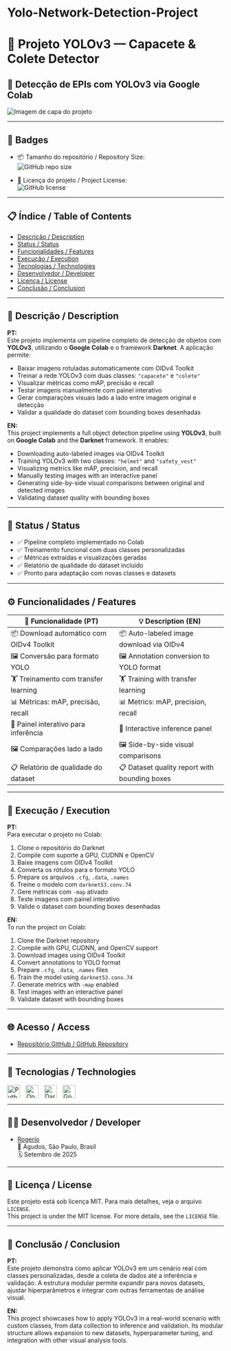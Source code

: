 # Yolo-Network-Detection-Project

# 🧠 Projeto YOLOv3 — Capacete & Colete Detector

## 🚀 Detecção de EPIs com YOLOv3 via Google Colab

![Imagem de capa do projeto](imagens_rotuladas/exemplo-deteccao.png)

---

## 🏅 Badges

- 📦 Tamanho do repositório / Repository Size:  
  ![GitHub repo size](https://img.shields.io/repo-size/Rogerio5/YOLOv3-EPI-Detector)

- 📄 Licença do projeto / Project License:  
  ![GitHub license](https://img.shields.io/github/license/Rogerio5/YOLOv3-EPI-Detector)

---

## 📋 Índice / Table of Contents

- [Descrição / Description](#descrição--description)  
- [Status / Status](#status--status)  
- [Funcionalidades / Features](#funcionalidades--features)  
- [Execução / Execution](#execução--execution)  
- [Tecnologias / Technologies](#tecnologias--technologies)  
- [Desenvolvedor / Developer](#desenvolvedor--developer)  
- [Licença / License](#licença--license)  
- [Conclusão / Conclusion](#conclusão--conclusion)  

---

## 📖 Descrição / Description

**PT:**  
Este projeto implementa um pipeline completo de detecção de objetos com **YOLOv3**, utilizando o **Google Colab** e o framework **Darknet**. A aplicação permite:

- Baixar imagens rotuladas automaticamente com OIDv4 Toolkit  
- Treinar a rede YOLOv3 com duas classes: `"capacete"` e `"colete"`  
- Visualizar métricas como mAP, precisão e recall  
- Testar imagens manualmente com painel interativo  
- Gerar comparações visuais lado a lado entre imagem original e detecção  
- Validar a qualidade do dataset com bounding boxes desenhadas

**EN:**  
This project implements a full object detection pipeline using **YOLOv3**, built on **Google Colab** and the **Darknet** framework. It enables:

- Downloading auto-labeled images via OIDv4 Toolkit  
- Training YOLOv3 with two classes: `"helmet"` and `"safety_vest"`  
- Visualizing metrics like mAP, precision, and recall  
- Manually testing images with an interactive panel  
- Generating side-by-side visual comparisons between original and detected images  
- Validating dataset quality with bounding boxes

---

## 🚧 Status / Status

- ✅ Pipeline completo implementado no Colab  
- ✅ Treinamento funcional com duas classes personalizadas  
- ✅ Métricas extraídas e visualizações geradas  
- ✅ Relatório de qualidade do dataset incluído  
- ✅ Pronto para adaptação com novas classes e datasets

---

## ⚙️ Funcionalidades / Features

| 🧩 Funcionalidade (PT)                      | 💡 Description (EN)                          |
|--------------------------------------------|----------------------------------------------|
| 📦 Download automático com OIDv4 Toolkit    | 📦 Auto-labeled image download via OIDv4     |
| 🖼 Conversão para formato YOLO               | 🖼 Annotation conversion to YOLO format       |
| 🏋️ Treinamento com transfer learning        | 🏋️ Training with transfer learning            |
| 📊 Métricas: mAP, precisão, recall          | 📊 Metrics: mAP, precision, recall            |
| 🧪 Painel interativo para inferência        | 🧪 Interactive inference panel                |
| 🖼 Comparações lado a lado                  | 🖼 Side-by-side visual comparisons            |
| 📋 Relatório de qualidade do dataset        | 📋 Dataset quality report with bounding boxes |

---

## 🚀 Execução / Execution

**PT:**  
Para executar o projeto no Colab:

1. Clone o repositório do Darknet  
2. Compile com suporte a GPU, CUDNN e OpenCV  
3. Baixe imagens com OIDv4 Toolkit  
4. Converta os rótulos para o formato YOLO  
5. Prepare os arquivos `.cfg`, `.data`, `.names`  
6. Treine o modelo com `darknet53.conv.74`  
7. Gere métricas com `-map` ativado  
8. Teste imagens com painel interativo  
9. Valide o dataset com bounding boxes desenhadas

**EN:**  
To run the project on Colab:

1. Clone the Darknet repository  
2. Compile with GPU, CUDNN, and OpenCV support  
3. Download images using OIDv4 Toolkit  
4. Convert annotations to YOLO format  
5. Prepare `.cfg`, `.data`, `.names` files  
6. Train the model using `darknet53.conv.74`  
7. Generate metrics with `-map` enabled  
8. Test images with an interactive panel  
9. Validate dataset with bounding boxes

---

## 🌐 Acesso / Access

- [Repositório GitHub / GitHub Repository](https://github.com/Rogerio5/YOLOv3-EPI-Detector)

---

## 🧰 Tecnologias / Technologies

<p>
  <img align="left" alt="Python" title="Python" width="30px" style="padding-right: 10px;" src="https://cdn.jsdelivr.net/gh/devicons/devicon@latest/icons/python/python-original.svg"/>
  <img align="left" alt="OpenCV" title="OpenCV" width="30px" style="padding-right: 10px;" src="https://upload.wikimedia.org/wikipedia/commons/3/32/OpenCV_Logo_with_text_svg_version.svg"/>
  <img align="left" alt="Darknet" title="Darknet" width="30px" style="padding-right: 10px;" src="https://www.google.com/url?sa=i&url=https%3A%2F%2Fmedium.irfandanish.com%2Fobject-detection-yolov4-how-to-train-and-test-yolov4-on-ubuntu-linux-20-04-50f1d3b4e4f1&psig=AOvVaw27h07RCziskxP8aBg7jIFC&ust=1756940465521000&source=images&cd=vfe&opi=89978449&ved=0CBUQjRxqFwoTCOiI4NGXu48DFQAAAAAdAAAAABAV"/>
  <img align="left" alt="Google Colab" title="Google Colab" width="30px" style="padding-right: 10px;" src="https://upload.wikimedia.org/wikipedia/commons/d/d0/Google_Colaboratory_SVG_Logo.svg"/>
</p>

<br clear="all"/>

---

## 👨‍💻 Desenvolvedor / Developer

- [Rogerio](https://github.com/Rogerio5)  
📍 Agudos, São Paulo, Brasil  
🗓️ Setembro de 2025

---

## 📜 Licença / License

Este projeto está sob licença MIT. Para mais detalhes, veja o arquivo `LICENSE`.  
This project is under the MIT license. For more details, see the `LICENSE` file.

---

## 🏁 Conclusão / Conclusion

**PT:**  
Este projeto demonstra como aplicar YOLOv3 em um cenário real com classes personalizadas, desde a coleta de dados até a inferência e validação. A estrutura modular permite expandir para novos datasets, ajustar hiperparâmetros e integrar com outras ferramentas de análise visual.

**EN:**  
This project showcases how to apply YOLOv3 in a real-world scenario with custom classes, from data collection to inference and validation. Its modular structure allows expansion to new datasets, hyperparameter tuning, and integration with other visual analysis tools.
